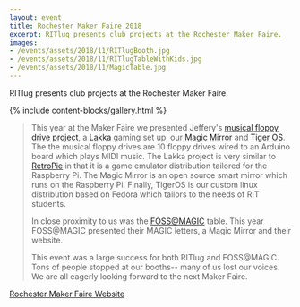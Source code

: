```yaml
---
layout: event
title: Rochester Maker Faire 2018
excerpt: RITlug presents club projects at the Rochester Maker Faire.
images:
- /events/assets/2018/11/RITlugBooth.jpg
- /events/assets/2018/11/RITlugTableWithKids.jpg
- /events/assets/2018/11/MagicTable.jpg
---
```

RITlug presents club projects at the Rochester Maker Faire.

{% include content-blocks/gallery.html %}

> This year at the Maker Faire we presented Jeffery's [musical floppy drive project](https://jrtechs.net/hardware/2018-rochester-maker-faire), a [Lakka](https://www.raspberrypi.org/magpi/easy-retro-gaming-lakka/) gaming set up, our [Magic Mirror](https://github.com/MichMich/MagicMirror) and [Tiger OS](https://ritlug.com/tigeros).
> The the musical floppy drives are 10 floppy drives wired to an Arduino board which plays MIDI music. The Lakka project is very similar to [RetroPie](https://retropie.org.uk/) in that it is a game emulator distribution tailored for the Raspberry Pi.
> The Magic Mirror is an open source smart mirror which runs on the Raspberry Pi.
> Finally, TigerOS is our custom linux distribution based on Fedora which tailors to the needs of RIT students. 
>
> In close proximity to us was the [FOSS@MAGIC](https://fossrit.github.io/) table. This year FOSS@MAGIC presented their MAGIC letters, a Magic Mirror and their website.
>
> This event was a large success for both RITlug and FOSS@MAGIC. 
> Tons of people stopped at our booths-- many of us lost our voices.
> We are all eagerly looking forward to the next Maker Faire.  

<a href="https://rochester.makerfaire.com/" target="_blank" class="btn btn-primary d-block w-100">Rochester Maker Faire Website</a>
